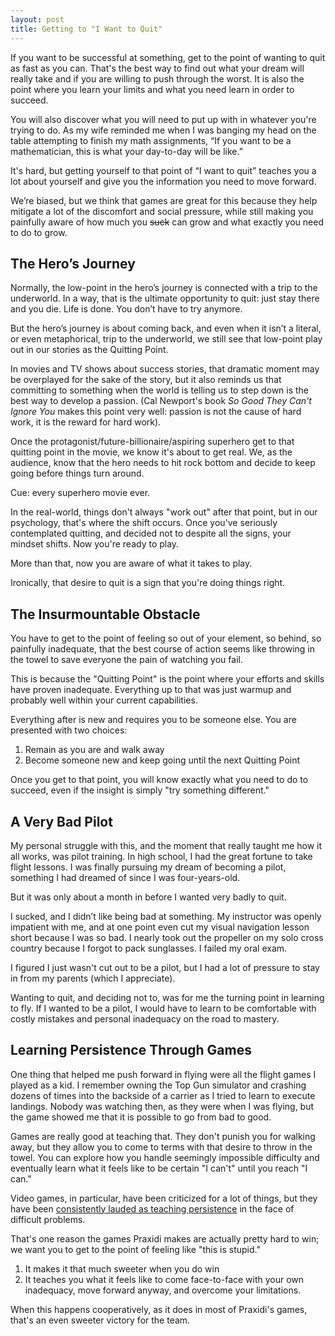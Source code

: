 ```yaml
---
layout: post
title: Getting to "I Want to Quit"
---
```

If you want to be successful at something, get to the point of wanting to quit as fast as you can. That's the best way to find out what your dream will really take and if you are willing to push through the worst. It is also the point where you learn your limits and what you need learn in order to succeed.

You will also discover what you will need to put up with in whatever you're trying to do. As my wife reminded me when I was banging my head on the table attempting to finish my math assignments, “If you want to be a mathematician, this is what your day-to-day will be like.”

It's hard, but getting yourself to that point of “I want to quit” teaches you a lot about yourself and give you the information you need to move forward.

We’re biased, but we think that games are great for this because they help mitigate a lot of the discomfort and social pressure, while still making you painfully aware of how much you ~~suck~~ can grow and what exactly you need to do to grow.

## The Hero’s Journey
Normally, the low-point in the hero’s journey is connected with a trip to the underworld. In a way, that is the ultimate opportunity to quit: just stay there and you die. Life is done. You don’t have to try anymore.

But the hero’s journey is about coming back, and even when it isn’t a literal, or even metaphorical, trip to the underworld, we still see that low-point play out in our stories as the Quitting Point.

In movies and TV shows about success stories, that dramatic moment may be overplayed for the sake of the story, but it also reminds us that committing to something when the world is telling us to step down is the best way to develop a passion. (Cal Newport's book *So Good They Can't Ignore You* makes this point very well: passion is not the cause of hard work, it is the reward for hard work).

Once the protagonist/future-billionaire/aspiring superhero get to that quitting point in the movie, we know it's about to get real. We, as the audience, know that the hero needs to hit rock bottom and decide to keep going before things turn around.

Cue: every superhero movie ever.

In the real-world, things don't always "work out" after that point, but in our psychology, that's where the shift occurs. Once you've seriously contemplated quitting, and decided not to despite all the signs, your mindset shifts. Now you're ready to play.

More than that, now you are aware of what it takes to play.

Ironically, that desire to quit is a sign that you're doing things right.

## The Insurmountable Obstacle
You have to get to the point of feeling so out of your element, so behind, so painfully inadequate, that the best course of action seems like throwing in the towel to save everyone the pain of watching you fail.

This is because the "Quitting Point" is the point where your efforts and skills have proven inadequate. Everything up to that was just warmup and probably well within your current capabilities.

Everything after is new and requires you to be someone else.
You are presented with two choices:

1. Remain as you are and walk away
2. Become someone new and keep going until the next Quitting Point

Once you get to that point, you will know exactly what you need to do to succeed, even if the insight is simply "try something different."

## A Very Bad Pilot
My personal struggle with this, and the moment that really taught me how it all works, was pilot training. In high school, I had the great fortune to take flight lessons. I was finally pursuing my dream of becoming a pilot, something I had dreamed of since I was four-years-old.

But it was only about a month in before I wanted very badly to quit.

I sucked, and I didn’t like being bad at something. My instructor was openly impatient with me, and at one point even cut my visual navigation lesson short because I was so bad. I nearly took out the propeller on my solo cross country because I forgot to pack sunglasses. I failed my oral exam.

I figured I just wasn't cut out to be a pilot, but I had a lot of pressure to stay in from my parents (which I appreciate).

Wanting to quit, and deciding not to, was for me the turning point in learning to fly. If I wanted to be a pilot, I would have to learn to be comfortable with costly mistakes and personal inadequacy on the road to mastery.

## Learning Persistence Through Games
One thing that helped me push forward in flying were all the flight games I played as a kid. I remember owning the Top Gun simulator and crashing dozens of times into the backside of a carrier as I tried to learn to execute landings. Nobody was watching then, as they were when I was flying, but the game showed me that it is possible to go from bad to good.

Games are really good at teaching that. They don't punish you for walking away, but they allow you to come to terms with that desire to throw in the towel. You can explore how you handle seemingly impossible difficulty and eventually learn what it feels like to be certain "I can't" until you reach "I can."

Video games, in particular, have been criticized for a lot of things, but they have been [consistently lauded as teaching persistence](https://www.sciencedirect.com/science/article/pii/S0360131512001625) in the face of difficult problems.

That's one reason the games Praxidi makes are actually pretty hard to win; we want you to get to the point of feeling like "this is stupid."

1. It makes it that much sweeter when you do win
2. It teaches you what it feels like to come face-to-face with your own inadequacy, move forward anyway, and overcome your limitations.

When this happens cooperatively, as it does in most of Praxidi's games, that's an even sweeter victory for the team.
